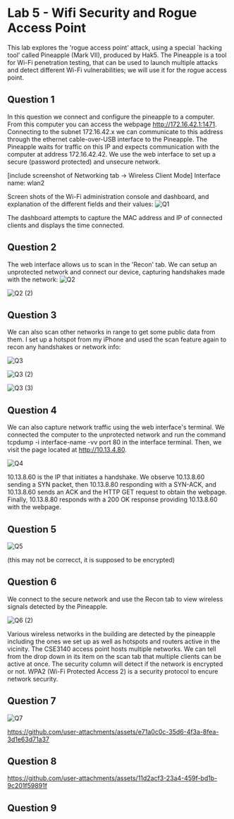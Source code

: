 # Lab 5 - Wifi Security and Rogue Access Point

This lab explores the 'rogue access point’ attack, using a special `hacking tool’ called Pineapple (Mark VII), produced by Hak5. The 
Pineapple is a tool for Wi-Fi penetration testing, that can be used to launch multiple attacks and 
detect different Wi-Fi vulnerabilities; we will use it for the rogue access point. 


## Question 1
In this question we connect and configure the pineapple to a computer. From this computer you can access the webpage http://172.16.42.1:1471. Connecting to the subnet 172.16.42.x we can communicate to this address through the ethernet cable-over-USB interface to the Pineapple. The Pineapple waits for traffic on this IP and expects communication with the computer at address 172.16.42.42. We use the web interface to set up a secure (password protected) and unsecure network.

[include screenshot of Networking tab -> Wireless Client Mode]
Interface name: wlan2

Screen shots of the Wi-Fi administration console and dashboard, and explanation of the different fields and their values:
![Q1](https://github.com/user-attachments/assets/7e570eb2-4e39-45e0-8d4b-b5d24d7d61f2)

The dashboard attempts to capture the MAC address and IP of connected clients and displays the time connected. 


## Question 2
The web interface allows us to scan in the 'Recon' tab. We can setup an unprotected network and connect our device, capturing handshakes made with the network:
![Q2](https://github.com/user-attachments/assets/efaf07b7-d118-4fc7-935f-ce117d40e1b9)

![Q2 (2)](https://github.com/user-attachments/assets/008b925b-23a7-4d40-bfbf-4a86210d87b0)


## Question 3
We can also scan other networks in range to get some public data from them. I set up a hotspot from my iPhone and used the scan feature again to recon any handshakes or network info:

![Q3](https://github.com/user-attachments/assets/240147f5-97dc-4a0b-9887-08453bd926b0)

![Q3 (2)](https://github.com/user-attachments/assets/82fa50af-bb7d-4dee-afee-ade9053395e1)

![Q3 (3)](https://github.com/user-attachments/assets/34c3b301-b9d3-4d59-a318-69ee8c9d2e69)


## Question 4
We can also capture network traffic using the web interface's terminal. We connected the computer to the unprotected network and run the command tcpdump -i interface-name -vv port 80 in the interface terminal. Then, we visit the page located at http://10.13.4.80.

![Q4](https://github.com/user-attachments/assets/6f095a09-62fa-468a-8c9c-f424dc897c92)

10.13.8.60 is the IP that initiates a handshake. We observe 10.13.8.60 sending a SYN packet, then 10.13.8.80 responding with a SYN-ACK, and 10.13.8.60 sends an ACK and the HTTP GET request to obtain the webpage. Finally, 10.13.8.80 responds with a 200 OK response providing 10.13.8.60 with the webpage.

## Question 5

![Q5](https://github.com/user-attachments/assets/77c2a922-c181-4298-88e6-23e2684aba0e)

(this may not be correcct, it is supposed to be encrypted) 

## Question 6
We connect to the secure network and use the Recon tab to view wireless signals detected by the Pineapple.

![Q6 (2)](https://github.com/user-attachments/assets/5ace27ff-0786-41a4-9909-f13dba61a366)

Various wireless networks in the building are detected by the pineapple including the ones we set up as well as hotspots and routers active in the vicinity. The CSE3140 access point hosts multiple networks. We can tell from the drop down in its item on the scan tab that multiple clients can be active at once. The security column will detect if the network is encrypted or not. WPA2 (Wi-Fi Protected Access 2) is a security protocol to encure network security.

## Question 7

![Q7](https://github.com/user-attachments/assets/0365fbef-dcb3-46e1-bd10-89891f8d7d93)


https://github.com/user-attachments/assets/e71a0c0c-35d6-4f3a-8fea-3d1e63d71a37



## Question 8


https://github.com/user-attachments/assets/11d2acf3-23a4-459f-bd1b-9c201f59891f



## Question 9

